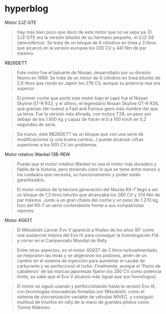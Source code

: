# hyperblog
Motor 2JZ-GTE

> Hay más bien poco que decir de este motor que no se sepa ya. El 2JZ-GTE era la versión biturbo de su hermano pequeño, el 2JZ-GE (atmosférico). Se trata de un bloque de 6 cilindros en línea y 3 litros que alcanzó en la versión europea los 330 CV y 441 Nm de par máximo.

RB26DETT

>Este motor fue el baluarte de Nissan, desarrollado por su división Nismo en 1989. Se trata de un motor de 6 cilindros en línea biturbo de 2,6 litros que rondó en Japón los 276 CV, aunque su potencia real era superior.

>El primer coche que portó este motor bajo el capó fue el Nissan Skyline GT-R R32, y el último, el legendario Nissan Skyline GT-R R34, que gracias (de nuevo) a Fast and Furious ganó más nombre del que ya tenía. Fue la versión más afinada, con turbos T28, un peso por debajo de los 1.600 kg y capaz de hacer el 0 a 100 km/h en 5,2 segundos de serie.

>De nuevo, este RB26DETT es un bloque que con una serie de modificaciones (y una buena cartera...) puede alcanzar cifras superiores a los 500 CV sin problemas.

Motor rotativo Wankel 13B-REW
>Puede que el motor rotativo Wankel no sea el motor más duradero y fiable de la historia, pero teniendo claro lo que se tiene entre manos y los cuidados que necesita, su funcionamiento y poder están garantizados.

>El motor rotativo de la tercera generación del Mazda RX-7 llegó a ser un bloque de 1,3 litros biturbo que alcanzaba los 280 CV y 314 Nm de par máximo. Junto a un gran chasis del coche y un peso de 1.270 kg, hizo del RX-7 un serio contendiente frente a sus compatriotas nipones.

Motor 4G63T
>El Mitsubishi Lancer Evo V apareció a finales de los años 90' como una sustancial mejora del Evo IV para conseguir la homologación FIA y correr en el Campeonato Mundial de Rally.

>Entre otros aspectos, en el motor 4G63T de 2 litros turboalimentado, se mejoraron las levas y se aligeraron los pistones, amén de un cambio en el sistema de inyección para aumentar el caudal de carburante y se perfeccionó el turbo. Finalmente, aunque el 'Pacto de caballeros' de las marcas japonesas fijaron los 280 CV como potencia límite, se sabe que el Evo V alcanzó más (igual que sus homólogos).

>El motor se siguió usando y perfeccionando hasta la versión Evo IX, con tecnologías innovadoras firmadas por Mitsubishi, como el sistema de sincronización variable de válvulas MIVEC, y consiguió multitud de triunfos en rally de la mano de grandes pilotos como Tommi Makinen. 
